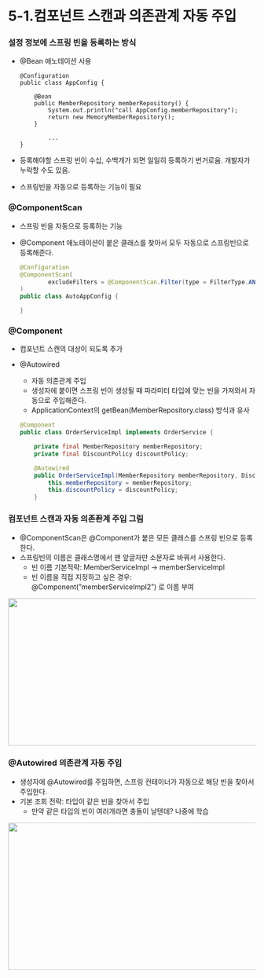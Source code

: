 # 5-1.컴포넌트 스캔과 의존관계 자동 주입

### 설정 정보에 스프링 빈을 등록하는 방식

- @Bean 애노테이션 사용
    
    ```
    @Configuration
    public class AppConfig {
    
        @Bean
        public MemberRepository memberRepository() {
            System.out.println("call AppConfig.memberRepository");
            return new MemoryMemberRepository();
        }
    
    		...
    }
    ```
    
- 등록해야할 스프링 빈이 수십, 수백개가 되면 일일히 등록하기 번거로움. 개발자가 누락할 수도 있음.
- 스프링빈을 자동으로 등록하는 기능이 필요

### @ComponentScan

- 스프링 빈을 자동으로 등록하는 기능
- @Component 애노테이션이 붙은 클래스를 찾아서 모두 자동으로 스프링빈으로 등록해준다.
    
    ```java
    @Configuration
    @ComponentScan(
            excludeFilters = @ComponentScan.Filter(type = FilterType.ANNOTATION, classes = Configuration.class)
    )
    public class AutoAppConfig {
    
    }
    ```
    

### @Component

- 컴포넌트 스캔의 대상이 되도록 추가
- @Autowired
    - 자동 의존관계 주입
    - 생성자에 붙이면 스프링 빈이 생성될 때 파라미터 타입에 맞는 빈을 가져와서 자동으로 주입해준다.
    - ApplicationContext의 getBean(MemberRepository.class) 방식과 유사
    
    ```java
    @Component
    public class OrderServiceImpl implements OrderService {
    
        private final MemberRepository memberRepository;
        private final DiscountPolicy discountPolicy;
    
        @Autowired
        public OrderServiceImpl(MemberRepository memberRepository, DiscountPolicy discountPolicy) {
            this.memberRepository = memberRepository;
            this.discountPolicy = discountPolicy;
        }
    ```
    

### 컴포넌트 스캔과 자동 의존좐계 주입 그림

- @ComponentScan은 @Component가 붙은 모든 클래스를 스프링 빈으로 등록한다.
- 스프링빈의 이름은 클래스명에서 맨 앞글자만 소문자로 바꿔서 사용한다.
    - 빈 이름 기본적략: MemberServiceImpl → memberServiceImpl
    - 빈 이름을 직접 지정하고 싶은 경우: @Component(”memberServiceImpl2”) 로 이름 부여

<img src="https://user-images.githubusercontent.com/52793122/161414924-2bda7a9c-550e-43f7-9251-82f436b3875f.png"  width="580" height="300"/>

### @Autowired 의존관계 자동 주입

- 생성자에 @Autowired를 주입하면, 스프링 컨테이너가 자동으로 해당 빈을 찾아서 주입한다.
- 기본 조회 전략: 타입이 같은 빈을 찾아서 주입
    - 만약 같은 타입의 빈이 여러개라면 충돌이 날텐데? 나중에 학습

<img src="https://user-images.githubusercontent.com/52793122/161414931-b3b16208-f585-4a7f-847a-9abbbc799040.png"  width="580" height="300"/>